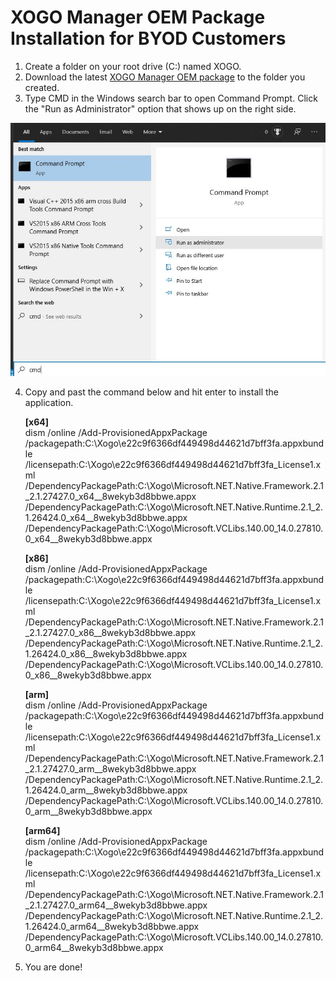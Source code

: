 # XOGO Manager OEM Package Installation for BYOD Customers

1. Create a folder on your root drive (C:) named XOGO.
2. Download the latest [XOGO Manager OEM package](https://xogoarchive.blob.core.windows.net/manager-oem-packages/XOGO.Mobile.UWP_2.0.23.0_x86_x64_ARM_bundle.appxupload_Windows10_PreinstallKit.zip?st=2020-01-12T11%3A55%3A00Z&se=2021-01-14T11%3A55%3A00Z&sp=r&sv=2018-03-28&sr=b&sig=7edzauqQ1gGBe3%2Bg6U0AMvSwL09qzMi9J3wWjVKDoto%3D) to the folder you created.
3. Type CMD in the Windows search bar to open Command Prompt. Click the "Run as Administrator" option that shows up on the right side. 

![](admin-command-prompt.jpg)

4. Copy and past the command below and hit enter to install the application. 

    **[x64]**  
    dism /online /Add-ProvisionedAppxPackage /packagepath:C:\Xogo\e22c9f6366df449498d44621d7bff3fa.appxbundle /licensepath:C:\Xogo\e22c9f6366df449498d44621d7bff3fa_License1.xml /DependencyPackagePath:C:\Xogo\Microsoft.NET.Native.Framework.2.1_2.1.27427.0_x64__8wekyb3d8bbwe.appx /DependencyPackagePath:C:\Xogo\Microsoft.NET.Native.Runtime.2.1_2.1.26424.0_x64__8wekyb3d8bbwe.appx /DependencyPackagePath:C:\Xogo\Microsoft.VCLibs.140.00_14.0.27810.0_x64__8wekyb3d8bbwe.appx

    **[x86]**  
    dism /online /Add-ProvisionedAppxPackage /packagepath:C:\Xogo\e22c9f6366df449498d44621d7bff3fa.appxbundle /licensepath:C:\Xogo\e22c9f6366df449498d44621d7bff3fa_License1.xml /DependencyPackagePath:C:\Xogo\Microsoft.NET.Native.Framework.2.1_2.1.27427.0_x86__8wekyb3d8bbwe.appx /DependencyPackagePath:C:\Xogo\Microsoft.NET.Native.Runtime.2.1_2.1.26424.0_x86__8wekyb3d8bbwe.appx /DependencyPackagePath:C:\Xogo\Microsoft.VCLibs.140.00_14.0.27810.0_x86__8wekyb3d8bbwe.appx
    
    **[arm]**  
    dism /online /Add-ProvisionedAppxPackage /packagepath:C:\Xogo\e22c9f6366df449498d44621d7bff3fa.appxbundle /licensepath:C:\Xogo\e22c9f6366df449498d44621d7bff3fa_License1.xml /DependencyPackagePath:C:\Xogo\Microsoft.NET.Native.Framework.2.1_2.1.27427.0_arm__8wekyb3d8bbwe.appx /DependencyPackagePath:C:\Xogo\Microsoft.NET.Native.Runtime.2.1_2.1.26424.0_arm__8wekyb3d8bbwe.appx /DependencyPackagePath:C:\Xogo\Microsoft.VCLibs.140.00_14.0.27810.0_arm__8wekyb3d8bbwe.appx
    
    **[arm64]**  
    dism /online /Add-ProvisionedAppxPackage /packagepath:C:\Xogo\e22c9f6366df449498d44621d7bff3fa.appxbundle /licensepath:C:\Xogo\e22c9f6366df449498d44621d7bff3fa_License1.xml /DependencyPackagePath:C:\Xogo\Microsoft.NET.Native.Framework.2.1_2.1.27427.0_arm64__8wekyb3d8bbwe.appx /DependencyPackagePath:C:\Xogo\Microsoft.NET.Native.Runtime.2.1_2.1.26424.0_arm64__8wekyb3d8bbwe.appx /DependencyPackagePath:C:\Xogo\Microsoft.VCLibs.140.00_14.0.27810.0_arm64__8wekyb3d8bbwe.appx

5. You are done!